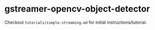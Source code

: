 # gstreamer-opencv-object-detector
Checkout `tutorials/simple-streaming.md` for initial instructions/tutorial. 
